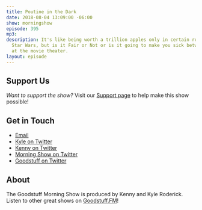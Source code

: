 ```yaml
---
title: Poutine in the Dark
date: 2018-08-04 13:09:00 -06:00
show: morningshow
episode: 395
mp3: 
description: It's like being worth a trillion apples only in certain rooms watching
  Star Wars, but is it Fair or Not or is it going to make you sick between two buns
  at the movie theater.
layout: episode
---
```




## Support Us
*Want to support the show?* Visit our [Support page](https://goodstuff.fm/support) to help make this show possible!

## Get in Touch
- [Email](mailto:kyle@goodstuff.fm)
- [Kyle on Twitter](http://twitter.com/dogburps)
- [Kenny on Twitter](http://twitter.com/kennyroderick_)
- [Morning Show on Twitter](http://twitter.com/morningshowam)
- [Goodstuff on Twitter](http://twitter.com/goodstufffm)

## About
The Goodstuff Morning Show is produced by Kenny and Kyle Roderick. Listen to other great shows on [Goodstuff.FM](http://goodstuff.fm/shows)!